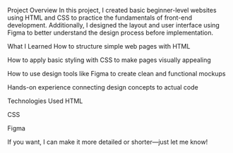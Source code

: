 Project Overview
In this project, I created basic beginner-level websites using HTML and CSS to practice the fundamentals of front-end development. Additionally, I designed the layout and user interface using Figma to better understand the design process before implementation.

What I Learned
How to structure simple web pages with HTML

How to apply basic styling with CSS to make pages visually appealing

How to use design tools like Figma to create clean and functional mockups

Hands-on experience connecting design concepts to actual code

Technologies Used
HTML

CSS

Figma

If you want, I can make it more detailed or shorter—just let me know!
